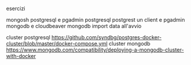 esercizi

mongosh
postgresql e pgadmin
postgresql postgrest un client e pgadmin
mongodb e cloudbeaver
mongodb import data all'avvio

cluster postgresql https://github.com/syndbg/postgres-docker-cluster/blob/master/docker-compose.yml
cluster mongodb https://www.mongodb.com/compatibility/deploying-a-mongodb-cluster-with-docker
